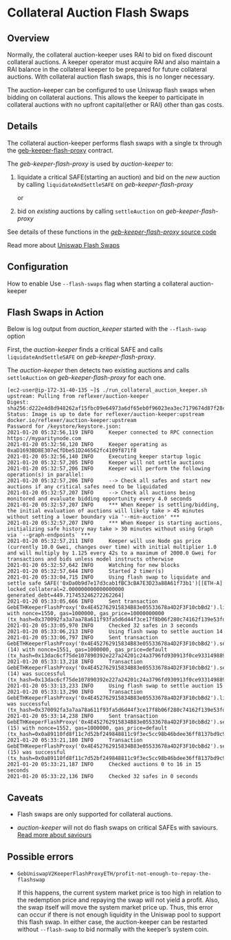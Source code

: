 # Collateral Auction Flash Swaps

## Overview

Normally, the collateral auction-keeper uses RAI to bid on fixed discount collateral auctions. A keeper operator must acquire RAI and also maintain a RAI balance in the collateral keeper to be prepared for future collateral auctions.  With collateral auction flash swaps, this is no longer necessary.

The auction-keeper can be configured to use Uniswap flash swaps when bidding on collateral auctions. This allows the keeper to participate in collateral auctions with no upfront capital(ether or RAI) other than gas costs.  


## Details

The collateral auction-keeper performs flash swaps with a single tx through the [geb-keeper-flash-proxy](https://github.com/reflexer-labs/geb-keeper-flash-proxy) contract.

The _geb-keeper-flash-proxy_ is used by _auction-keeper_ to: 

1) liquidate a critical SAFE(starting an auction) and bid on the *new* auction by calling `liquidateAndSettleSAFE` on _geb-keeper-flash-proxy_

   or

2) bid on *existing* auctions by calling `settleAuction` on _geb-keeper-flash-proxy_




See details of these functions in the [_geb-keeper-flash-proxy_ source code](https://github.com/reflexer-labs/geb-keeper-flash-proxy/blob/master/src/GebUniswapV2KeeperFlashProxyETH.sol)

Read more about [Uniswap Flash Swaps](https://uniswap.org/docs/v2/core-concepts/flash-swaps/)


## Configuration

How to enable
Use `--flash-swaps` flag when starting a collateral auction-keeper



## Flash Swaps in Action

Below is log output from _auction_keeper_ started with the `--flash-swap` option

First, the _auction-keeper_ finds a critical SAFE and calls `liquidateAndSettleSAFE` on _geb-keeper-flash-proxy_.

The _auction-keeper_ then detects two existing auctions and calls `settleAuction` on _geb-keeper-flash-proxy_ for each one.
```
[ec2-user@ip-172-31-40-135 ~]$ ./run_collateral_auction_keeper.sh 
upstream: Pulling from reflexer/auction-keeper
Digest: sha256:d222e4d8d948262af15fbc09e64973a6df65eb0f96023ea3ec7179674d87f28c
Status: Image is up to date for reflexer/auction-keeper:upstream
docker.io/reflexer/auction-keeper:upstream
Password for /keystore/keystore.json: 
2021-01-20 05:32:56,119 INFO     Keeper connected to RPC connection https://myparitynode.com
2021-01-20 05:32:56,120 INFO     Keeper operating as 0xaD1693BD8E307eCfDbe51D246562fc4109f871f8
2021-01-20 05:32:56,140 INFO     Executing keeper startup logic
2021-01-20 05:32:57,205 INFO     Keeper will not settle auctions
2021-01-20 05:32:57,206 INFO     Keeper will perform the following operation(s) in parallel:
2021-01-20 05:32:57,206 INFO     --> Check all safes and start new auctions if any critical safes need to be liquidated
2021-01-20 05:32:57,207 INFO     --> Check all auctions being monitored and evaluate bidding opportunity every 4.0 seconds
2021-01-20 05:32:57,207 INFO     *** When Keeper is settling/bidding, the initial evaluation of auctions will likely take > 45 minutes without setting a lower boundary via '--min-auction' ***
2021-01-20 05:32:57,207 INFO     *** When Keeper is starting auctions, initializing safe history may take > 30 minutes without using Graph via `--graph-endpoints` ***
2021-01-20 05:32:57,211 INFO     Keeper will use Node gas price (currently 10.0 Gwei, changes over time) with initial multiplier 1.0 and will multiply by 1.125 every 42s to a maximum of 2000.0 Gwei for transactions and bids unless model instructs otherwise
2021-01-20 05:32:57,642 INFO     Watching for new blocks
2021-01-20 05:32:57,644 INFO     Started 2 timer(s)
2021-01-20 05:33:04,715 INFO     Using flash swap to liquidate and settle safe SAFE('0xDa0b9d7e17d3cab1fBC3cBA7E3D23a88A61f73b1')[[ETH-A] locked_collateral=2.000000000000000000 generated_debt=449.717453246272262264]
2021-01-20 05:33:05,666 INFO     Sent transaction GebETHKeeperFlashProxy('0x4E452762915834B83e05533678a4D2F3F10cbBd2').liquidateAndSettleSAFE('0xDa0b9d7e17d3cab1fBC3cBA7E3D23a88A61f73b1') with nonce=1550, gas=1000000, gas_price=10000000000 (tx_hash=0x370092fa3a7aa78a611f93fa5d6d44f3ce17f8b06f280c74162f139e53fd2ce7)
2021-01-20 05:33:05,970 INFO     Checked 32 safes in 3 seconds
2021-01-20 05:33:06,213 INFO     Using flash swap to settle auction 14
2021-01-20 05:33:06,797 INFO     Sent transaction GebETHKeeperFlashProxy('0x4E452762915834B83e05533678a4D2F3F10cbBd2').settleAuction(uint256)(14) with nonce=1551, gas=1000000, gas_price=default (tx_hash=0x13dac6cf75de107890392e227a24201c24a3796fd930913f0ce933149889d3ff)
2021-01-20 05:33:13,218 INFO     Transaction GebETHKeeperFlashProxy('0x4E452762915834B83e05533678a4D2F3F10cbBd2').settleAuction(uint256)(14) was successful (tx_hash=0x13dac6cf75de107890392e227a24201c24a3796fd930913f0ce933149889d3ff)
2021-01-20 05:33:13,233 INFO     Using flash swap to settle auction 15
2021-01-20 05:33:13,290 INFO     Transaction GebETHKeeperFlashProxy('0x4E452762915834B83e05533678a4D2F3F10cbBd2').liquidateAndSettleSAFE('0xDa0b9d7e17d3cab1fBC3cBA7E3D23a88A61f73b1') was successful (tx_hash=0x370092fa3a7aa78a611f93fa5d6d44f3ce17f8b06f280c74162f139e53fd2ce7)
2021-01-20 05:33:14,238 INFO     Sent transaction GebETHKeeperFlashProxy('0x4E452762915834B83e05533678a4D2F3F10cbBd2').settleAuction(uint256)(15) with nonce=1552, gas=1000000, gas_price=default (tx_hash=0x0a89110fd8f11c7d52bf249848811c9f3ec5cc98b46bdee36ff8137bd9c99ba6)
2021-01-20 05:33:21,180 INFO     Transaction GebETHKeeperFlashProxy('0x4E452762915834B83e05533678a4D2F3F10cbBd2').settleAuction(uint256)(15) was successful (tx_hash=0x0a89110fd8f11c7d52bf249848811c9f3ec5cc98b46bdee36ff8137bd9c99ba6)
2021-01-20 05:33:21,187 INFO     Checked auctions 0 to 16 in 15 seconds
2021-01-20 05:33:22,136 INFO     Checked 32 safes in 0 seconds
```

## Caveats

* Flash swaps are only supported for collateral auctions.

* _auction-keeper_ will not do flash swaps on critical SAFEs with saviours. [Read more about saviours](https://docs.reflexer.finance/integrations/safe-insurance)

## Possible errors


* `GebUniswapV2KeeperFlashProxyETH/profit-not-enough-to-repay-the-flashswap`


    If this happens, the current system market price is too high in relation to the redemption price and repaying the swap will not yield a profit.  Also, the swap itself will move the system market price up. Thus, this error can occur if there is not enough liquidity in the Uniswap pool to support this flash swap. In either case, the auction-keeper can be restarted without `--flash-swap` to bid normally with the keeper’s system coin. 






